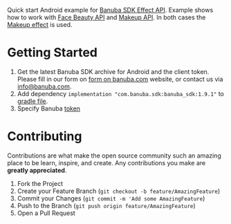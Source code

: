 Quick start Android example for [Banuba SDK Effect API](https://docs.banuba.com/face-ar-sdk/effect_api/getting_started).
Example shows how to work with [Face Beauty API](https://docs.banuba.com/face-ar-sdk/effect_api/face_beauty) and [Makeup API](https://docs.banuba.com/face-ar-sdk/effect_api/makeup).
In both cases the [Makeup effect](https://docs.banuba.com/face-ar-sdk/generated/effects/Makeup.zip) is used.

# Getting Started

1. Get the latest Banuba SDK archive for Android and the client token. Please fill in our form on [form on banuba.com](https://www.banuba.com/face-filters-sdk) website, or contact us via [info@banuba.com](mailto:info@banuba.com).
2. Add dependency `implementation "com.banuba.sdk:banuba_sdk:1.9.1"` to [gradle file](/app/build.gradle#L83).
3. Specify Banuba [token](/app/src/main/java/com/banuba/sdk/example/beautification/Application.kt#L8)

# Contributing

Contributions are what make the open source community such an amazing place to be learn, inspire, and create. Any contributions you make are **greatly appreciated**.

1. Fork the Project
2. Create your Feature Branch (`git checkout -b feature/AmazingFeature`)
3. Commit your Changes (`git commit -m 'Add some AmazingFeature`)
4. Push to the Branch (`git push origin feature/AmazingFeature`)
5. Open a Pull Request
